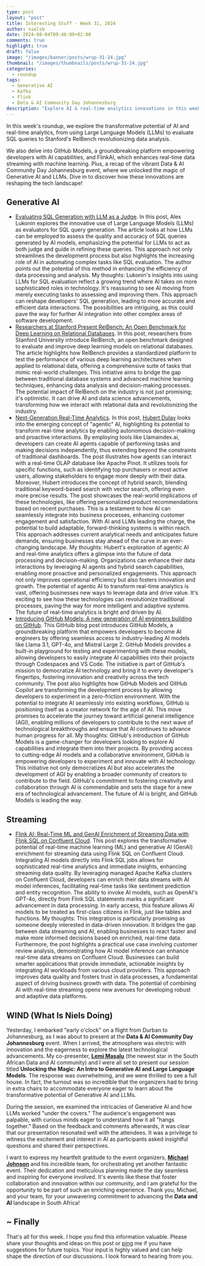```yaml
---
type: post
layout: "post"
title: Interesting Stuff - Week 31, 2024
author: nielsb
date: 2024-08-04T09:46:09+02:00
comments: true
highlight: true
draft: false
image: "/images/banner/posts/wrup-31-24.jpg"
thumbnail: "/images/thumbnails/posts/wrup-31-24.jpg"
categories:
  - roundup
tags:
  - Generative AI
  - Kafka
  - Flink
  - Data & AI Community Day Johannesburg
description: "Explore AI & real-time analytics innovations in this week's roundup! Discover Stanford's RelBench, GitHub Models, & FlinkAI's real-time ML. Plus, a recap of Data & AI Community Day Johannesburg & Generative AI magic! "
---
```


In this week's roundup, we explore the transformative potential of AI and real-time analytics, from using Large Language Models (LLMs) to evaluate SQL queries to Stanford's RelBench revolutionizing data analysis. 

We also delve into GitHub Models, a groundbreaking platform empowering developers with AI capabilities, and FlinkAI, which enhances real-time data streaming with machine learning. Plus, a recap of the vibrant Data & AI Community Day Johannesburg event, where we unlocked the magic of Generative AI and LLMs. Dive in to discover how these innovations are reshaping the tech landscape!

<!--more-->

## Generative AI

* [Evaluating SQL Generation with LLM as a Judge][1]. In this post, Alex Lukonin explores the innovative use of Large Language Models (LLMs) as evaluators for SQL query generation. The article looks at how LLMs can be employed to assess the quality and accuracy of SQL queries generated by AI models, emphasizing the potential for LLMs to act as both judge and guide in refining these queries. This approach not only streamlines the development process but also highlights the increasing role of AI in automating complex tasks like SQL evaluation. The author points out the potential of this method in enhancing the efficiency of data processing and analysis. My thoughts: Lukonin's insights into using LLMs for SQL evaluation reflect a growing trend where AI takes on more sophisticated roles in technology. It's reassuring to see AI moving from merely executing tasks to assessing and improving them. This approach can reshape developers' SQL generation, leading to more accurate and efficient data interactions. The possibilities are intriguing, as this could pave the way for further AI integration into other complex areas of software development.
* [Researchers at Stanford Present RelBench: An Open Benchmark for Deep Learning on Relational Databases][2]. In this post, researchers from Stanford University introduce RelBench, an open benchmark designed to evaluate and improve deep learning models on relational databases. The article highlights how RelBench provides a standardized platform to test the performance of various deep learning architectures when applied to relational data, offering a comprehensive suite of tasks that mimic real-world challenges. This initiative aims to bridge the gap between traditional database systems and advanced machine learning techniques, enhancing data analysis and decision-making processes. The potential impact of RelBench on the industry is not just promising; it's optimistic. It can drive AI and data science advancements, transforming how we interact with relational data and revolutionizing the industry. 
* [Next-Generation Real-Time Analytics][3]. In this post, [Hubert Dulay][hubert] looks into the emerging concept of "agentic" AI, highlighting its potential to transform real-time analytics by enabling autonomous decision-making and proactive interactions. By employing tools like Llamaindex.ai, developers can create AI agents capable of performing tasks and making decisions independently, thus extending beyond the constraints of traditional dashboards. The post illustrates how agents can interact with a real-time OLAP database like Apache Pinot. It utilizes tools for specific functions, such as identifying top purchasers or most active users, allowing stakeholders to engage more deeply with their data. Moreover, Hubert introduces the concept of hybrid search, blending traditional keyword-based search with vector search, offering even more precise results. The post showcases the real-world implications of these technologies, like offering personalized product recommendations based on recent purchases. This is a testament to how AI can seamlessly integrate into business processes, enhancing customer engagement and satisfaction. With AI and LLMs leading the charge, the potential to build adaptable, forward-thinking systems is within reach. This approach addresses current analytical needs and anticipates future demands, ensuring businesses stay ahead of the curve in an ever-changing landscape. My thoughts: Hubert's exploration of agentic AI and real-time analytics offers a glimpse into the future of data processing and decision-making. Organizations can enhance their data interactions by leveraging AI agents and hybrid search capabilities, enabling more proactive and personalized engagements. This approach not only improves operational efficiency but also fosters innovation and growth. The potential of agentic AI to transform real-time analytics is vast, offering businesses new ways to leverage data and drive value. It's exciting to see how these technologies can revolutionize traditional processes, paving the way for more intelligent and adaptive systems. The future of real-time analytics is bright and driven by AI.
* [Introducing GitHub Models: A new generation of AI engineers building on GitHub][4]. This GitHuib blog post introduces GitHub Models, a groundbreaking platform that empowers developers to become AI engineers by offering seamless access to industry-leading AI models like Llama 3.1, GPT-4o, and Mistral Large 2. GitHub Models provides a built-in playground for testing and experimenting with these models, allowing developers to easily integrate AI capabilities into their projects through Codespaces and VS Code. The initiative is part of GitHub's mission to democratize AI technology and bring it to every developer's fingertips, fostering innovation and creativity across the tech community. The post also highlights how GitHub Models and GitHub Copilot are transforming the development process by allowing developers to experiment in a zero-friction environment. With the potential to integrate AI seamlessly into existing workflows, GitHub is positioning itself as a creator network for the age of AI. This move promises to accelerate the journey toward artificial general intelligence (AGI), enabling millions of developers to contribute to the next wave of technological breakthroughs and ensure that AI continues to advance human progress for all. My thoughts: GitHub's introduction of GitHub Models is a game-changer for developers looking to explore AI capabilities and integrate them into their projects. By providing access to cutting-edge AI models and a collaborative environment, GitHub is empowering developers to experiment and innovate with AI technology. This initiative not only democratizes AI but also accelerates the development of AGI by enabling a broader community of creators to contribute to the field. GitHub's commitment to fostering creativity and collaboration through AI is commendable and sets the stage for a new era of technological advancement. The future of AI is bright, and GitHub Models is leading the way.

## Streaming

* [Flink AI: Real-Time ML and GenAI Enrichment of Streaming Data with Flink SQL on Confluent Cloud][5]. This post explores the transformative potential of real-time machine learning (ML) and generative AI (GenAI) enrichment for streaming data using Flink SQL on Confluent Cloud. Integrating AI models directly into Flink SQL jobs allows for sophisticated real-time analytics and immediate insights, enhancing streaming data quality. By leveraging managed Apache Kafka clusters on Confluent Cloud, developers can enrich their data streams with AI model inferences, facilitating real-time tasks like sentiment prediction and entity recognition. The ability to invoke AI models, such as OpenAI's GPT-4o, directly from Flink SQL statements marks a significant advancement in data processing. In early access, this feature allows AI models to be treated as first-class citizens in Flink, just like tables and functions. My thoughts: This integration is particularly promising as someone deeply interested in data-driven innovation. It bridges the gap between data streaming and AI, enabling businesses to react faster and make more informed decisions based on enriched, real-time data. Furthermore, the post highlights a practical use case involving customer review analysis, demonstrating how AI model inference can enhance real-time data streams on Confluent Cloud. Businesses can build smarter applications that provide immediate, actionable insights by integrating AI workloads from various cloud providers. This approach improves data quality and fosters trust in data processes, a fundamental aspect of driving business growth with data. The potential of combining AI with real-time streaming opens new avenues for developing robust and adaptive data platforms.

## WIND (What Is Niels Doing)

Yesterday, I embarked "early o'clock" on a flight from Durban to Johannesburg, as I was about to present at the **Data & AI Community Day Johannesburg** event. When I arrived, the atmosphere was electric with innovation and the eagerness to explore the latest technological advancements. My co-presenter, [**Lemi Masalu**][lemi] (the newest star in the South African Data and AI community) and I were all set to present our session titled **Unlocking the Magic: An Intro to Generative AI and Large Language Models**. The response was overwhelming, and we were thrilled to see a full house. In fact, the turnout was so incredible that the organizers had to bring in extra chairs to accommodate everyone eager to learn about the transformative potential of Generative AI and LLMs.

During the session, we examined the intricacies of Generative AI and how LLMs worked "under the covers." The audience's engagement was palpable, with curious minds eager to understand how it all "hangs together." Based on the feedback and comments afterwards, it was clear that our presentation resonated well with the attendees. It was a privilege to witness the excitement and interest in AI as participants asked insightful questions and shared their perspectives.

I want to express my heartfelt gratitude to the event organizers, [**Michael Johnson**][michael] and his incredible team, for orchestrating yet another fantastic event. Their dedication and meticulous planning made the day seamless and inspiring for everyone involved. It's events like these that foster collaboration and innovation within our community, and I am grateful for the opportunity to be part of such an enriching experience. Thank you, Michael, and your team, for your unwavering commitment to advancing the **Data and AI** landscape in South Africa!

## ~ Finally

That's all for this week. I hope you find this information valuable. Please share your thoughts and ideas on this post or [ping][ma] me if you have suggestions for future topics. Your input is highly valued and can help shape the direction of our discussions. I look forward to hearing from you.

[ma]: mailto:niels.it.berglund@gmail.com
[mp]: https://blog.acolyer.org
[iq]: https://www.infoq.com/
[ew]: http://sqlonice.com/
[re]: http://blog.revolutionanalytics.com
[sqsk]: https://www.sqlskills.com
[mdaveyblog]: https://mdavey.wordpress.com/
[charlblog]: https://charlla.com/

[jovpop]: https://twitter.com/JovanPop_MSFT
[bobw]: https://twitter.com/bobwardms
[revod]: https://twitter.com/revodavid
[lonny]: https://twitter.com/sqL_handLe
[ewtw]: https://twitter.com/sqlOnIce
[buckw]: https://twitter.com/BuckWoodyMSFT
[mattw]: https://twitter.com/matthewwarren
[murba]: https://twitter.com/muratdemirbas
[daveda]: https://twitter.com/davidthecoder
[adcol]: https://twitter.com/adriancolyer
[jesrod]: https://twitter.com/jrdothoughts
[tomaz]: https://twitter.com/tomaz_tsql
[dataart]: https://twitter.com/dataartisans
[luis]: https://twitter.com/luis_de_sousa
[benstop]: https://twitter.com/benstopford
[conflu]: https://twitter.com/confluentinc
[tylert]: https://twitter.com/tyler_treat
[andrewng]: https://twitter.com/AndrewYNg
[lawr]: https://twitter.com/bytezn
[jue]: https://twitter.com/b0rk
[yan]: https://twitter.com/theburningmonk
[danny]: https://twitter.com/g9yuayon
[rmoff]: https://www.linkedin.com/in/robinmoffatt/
[ryansw]: https://twitter.com/ryanswanstrom
[pabloc]: https://twitter.com/pabloc_ds
[mklep]: https://twitter.com/martinkl
[mdavey]: https://twitter.com/matt_davey
[jboner]: https://twitter.com/jboner
[joeduff]: https://twitter.com/funcOfJoe
[charl]: https://twitter.com/charllamprecht
[dbricks]: https://twitter.com/databricks
[adsit]: https://twitter.com/SitnikAdam
[vicky]: https://twitter.com/vickyharp
[dscentral]: https://twitter.com/DataScienceCtrl
[natemc]: https://twitter.com/natemcmaster
[ads]: https://twitter.com/azuredatastudio
[travw]: https://twitter.com/radtravis
[emilk]: https://twitter.com/IsTheArchitect
[netflx]: https://netflixtechblog.com/
[hubert]: https://www.linkedin.com/in/hkdulay/
[jserra]: https://www.linkedin.com/in/jamesserra/
[lemi]: https://www.linkedin.com/in/lemimasalu/
[michael]: https://www.linkedin.com/in/michaeladrianjohnson/

[1]: https://towardsdatascience.com/evaluating-sql-generation-with-llm-as-a-judge-1ff69a70e7cf
[2]: https://www.marktechpost.com/2024/07/30/researchers-at-stanford-present-relbench-an-open-benchmark-for-deep-learning-on-relational-databases
[3]: https://hubertdulay.substack.com/p/next-generation-real-time-analytics
[4]: https://github.blog/news-insights/product-news/introducing-github-models/
[5]: https://www.confluent.io/blog/flinkai-realtime-ml-and-genai-confluent-cloud/
